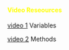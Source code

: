 #### <span style="color:yellow"> Video Reseources </span>

[video 1](https://drive.google.com/file/d/1sRkNfdYD-V3TRjyy_D0N6Loc2GwyR5af/view?usp=sharing) Variables 

[video 2](https://drive.google.com/file/d/1Km9A4QJ-HjNZBH2e41TXiS_06nvPCUho/view?usp=sharing) Methods

